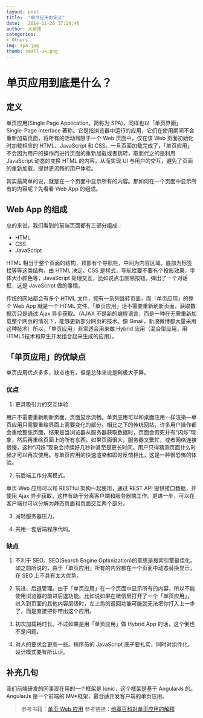 ```yaml
---
layout: post
title:  "单页应用的定义"
date:   2014-11-26 17:20:46
author: 大蔚陈
categories: 
- Others
img: spa.jpg
thumb: small-ux.png
---
```


# 单页应用到底是什么？

## 定义

单页应用(Single Page Application，简称为 SPA)，同样也以「单页界面」Single-Page Interface 著称。它是指浏览器中运行的应用，它们在使用期间不会重新加载页面，将所有的活动局限于一个 Web 页面中，仅在该 Web 页面初始化时加载相应的 HTML、JavaScript 和 CSS。<!--more-->一旦页面加载完成了，「单页应用」不会因为用户的操作而进行页面的重新加载或者跳转，取而代之的是利用 JavaScript 动态的变换 HTML 的内容，从而实现 UI 与用户的交互，避免了页面的重新加载，提供更流畅的用户体验。

其实最简单的说，就是在一个页面中显示所有的内容。那如何在一个页面中显示所有的内容呢？先看看 Web App 的组成。

## Web App 的组成

总的来说，我们看到的前端页面都有三部分组成：

- HTML
- CSS
- JavaScript

HTML 相当于整个页面的结构，顶部有个导航栏，中间为内容区域，底部为标签栏等等这类结构，由 HTML 决定。CSS 是样式，导航栏要不要有个投影效果，字体大小颜色等，JavaScript 处理交互，比如说点击删除按钮，弹出了一个对话框，这是 JavaScript 做的事情。

传统的网站都会有多个 HTML 文件，拥有一系列跳转页面，而「单页应用」的整个 Web App 就是一个 HTML 文件。「单页应用」话不需要重新刷新页面，获取数据页只是通过 Ajax 异步获取。（AJAX 不是新的编程语言，而是一种在无需重新加载整个网页的情况下，能够更新部分网页的技术。像 Gmail，新浪微博都大量采用这种技术）所以，「单页应用」非常适合用来做 Hybrid 应用（混合型应用，用 HTML5技术和原生开发组合起来生成的应用）。

## 「单页应用」的优缺点

单页应用优点多多，缺点也有，但是总体来说是利极大于弊。

### 优点

1. 更具吸引力的交互体验

  用户不需要重新刷新页面，页面显示流畅。单页应用可以和桌面应用一样渲染—单页应用只需要重绘界面上需要变化的部分。相比之下的传统网站，许多用户操作都会重绘整张页面，结果是当浏览器从服务器获取数据时，页面会假死并有“闪烁”现象，然后再重绘页面上的所有东西。如果页面很大，服务器又繁忙，或者网络连接很慢，这种“闪烁”现象会持续好几秒钟甚至是更长时间，用户只得猜测页面什么时候才可以再次使用。与单页应用的快速渲染和即时反馈相比，这是一种很恐怖的体验。
  
2. 前后端工作分离模式。

  单页 Web 应用可以和 RESTful 架构一起使用，通过 REST API 提供接口数据，并使用 Ajax 异步获取，这样有助于分离客户端和服务器端工作。更进一步，可以在客户端也可以分解为静态页面和页面交互两个部分。

3. 减轻服务器压力。

4. 共用一套后端程序代码。

### 缺点

1. 不利于 SEO。SEO(Search Engine Optimization)的意思是搜索引擎最佳化。如之前所说的，由于「单页应用」所有的内容都在一个页面中动态替换显示，在 SEO 上不具有太大优势。

2. 前进、后退管理。由于「单页应用」在一个页面中显示所有的内容，所以不能使用浏览器的前进后退功能。比如说如果在微信里打开了一个「单页应用」，进入到页面的其他内容层级时，左上角的返回功能可能就无法把你打入上一步了，而是直接把你带出这个应用。

3. 初次加载耗时长。不过如果是用「单页应用」做 Hybrid App 的话，这个倒也不是问题。

4. 对人的要求会更高一些。程序员的 JavaScript 底子要扎实，同时对组件化，设计模式要有所认识。

## 补充几句

我们前端研发的同事现在用的一个框架是 Ionic，这个框架是基于 AngularJs 的。AngularJs 是一个前端的 MV*框架，最合适开发客户端的单页应用。

> 参考书籍：[单页 Web 应用](http://www.amazon.cn/%E5%9B%BE%E4%B9%A6/dp/product-description/B00NN8GJGA/ref=dp_proddesc_0?ie=UTF8&s=books)
> 参考链接：[维基百科对单页应用的解释](http://en.wikipedia.org/wiki/Single-page_application)

